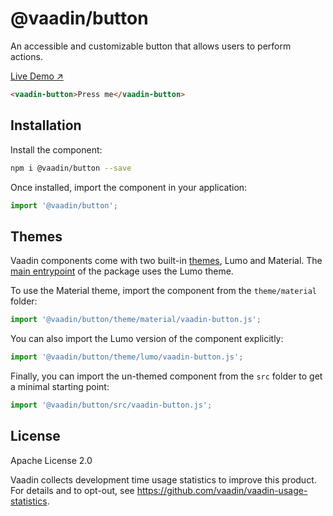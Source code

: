 # @vaadin/button

An accessible and customizable button that allows users to perform actions.

[Live Demo ↗](https://vaadin.com/docs/latest/ds/components/button)

```html
<vaadin-button>Press me</vaadin-button>
```

## Installation

Install the component:

```sh
npm i @vaadin/button --save
```

Once installed, import the component in your application:

```js
import '@vaadin/button';
```

## Themes

Vaadin components come with two built-in [themes](https://vaadin.com/docs/latest/ds/customization/using-themes),
Lumo and Material. The [main entrypoint](https://github.com/vaadin/web-components/blob/master/packages/button/vaadin-button.js)
of the package uses the Lumo theme.

To use the Material theme, import the component from the `theme/material` folder:

```js
import '@vaadin/button/theme/material/vaadin-button.js';
```

You can also import the Lumo version of the component explicitly:

```js
import '@vaadin/button/theme/lumo/vaadin-button.js';
```

Finally, you can import the un-themed component from the `src` folder to get a minimal starting point:

```js
import '@vaadin/button/src/vaadin-button.js';
```

## License

Apache License 2.0

Vaadin collects development time usage statistics to improve this product.
For details and to opt-out, see https://github.com/vaadin/vaadin-usage-statistics.
